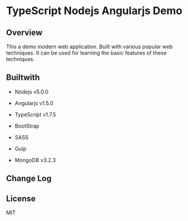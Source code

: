 # TypeScript Nodejs Angularjs Demo

## Overview

This a demo modern web application. Built with various popular web techniques. It can be used for learning the basic features of these techniques.

## Builtwith

* Nodejs v5.0.0
* Angularjs v1.5.0
* TypeScript v1.7.5
* BootStrap
* SASS
* Gulp

* MongoDB v3.2.3

## Change Log


## License

MIT

